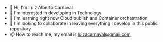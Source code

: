 - 👋 Hi, I'm Luiz Alberto Carnaval
- 👀 I'm interested in developing in Technology
- 🌱 I'm learning right now Cloud publish and Container orchestration
- 💞️ I'm looking to collaborate in leaving everything I develop in this public repository
- 📫 How to reach me, my email is luizacarnaval@gmail.com

<!---
luizacarnaval/luizacarnaval is a ✨ special ✨ repository because its `README.md` (this file) appears in your GitHub profile.
You can click the Preview link to take a look at your changes.
--->
